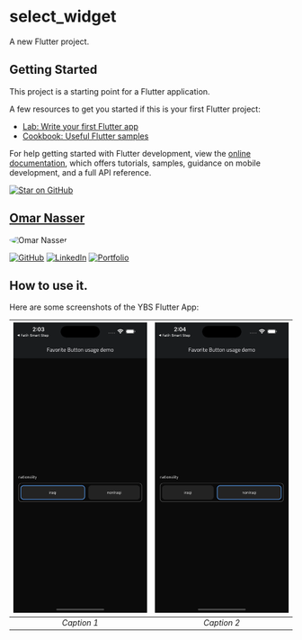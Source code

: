 # select_widget

A new Flutter project.

## Getting Started

This project is a starting point for a Flutter application.

A few resources to get you started if this is your first Flutter project:

- [Lab: Write your first Flutter app](https://docs.flutter.dev/get-started/codelab)
- [Cookbook: Useful Flutter samples](https://docs.flutter.dev/cookbook)

For help getting started with Flutter development, view the
[online documentation](https://docs.flutter.dev/), which offers tutorials,
samples, guidance on mobile development, and a full API reference.



[![Star on GitHub](https://img.shields.io/github/stars/kauemurakami/app_version_update.svg?style=flat&logo=github&colorB=deeppink&label=stars)](https://github.com/omarnasser199789/select_widget.git)

## [Omar Nasser](https://github.com/omarnasser199789)
<img src="https://avatars.githubusercontent.com/u/22509641?s=96&v=4" alt="Omar Nasser" width="50" height="50" style="border-radius: 50%;">

[![GitHub](https://img.shields.io/badge/GitHub-gray)](https://github.com/omarnasser199789)
[![LinkedIn](https://img.shields.io/badge/LinkedIn-blue)](https://www.linkedin.com/in/omar-mouhamad-nasser/)
[![Portfolio](https://img.shields.io/badge/Portfolio-orange)](https://omar-nasser-portfolio.web.app/#/)



##  How to use it.




Here are some screenshots of the YBS Flutter App:

| ![Screenshot 1](https://raw.githubusercontent.com/omarnasser199789/select_widget/main/images/image.png) | ![Screenshot 2](https://raw.githubusercontent.com/omarnasser199789/select_widget/main/images/image2.png) |
|:---------------------------------:|:--------------------------------------------------------------------------------------------------------:|
|            *Caption 1*            |                                               *Caption 2*                                                |